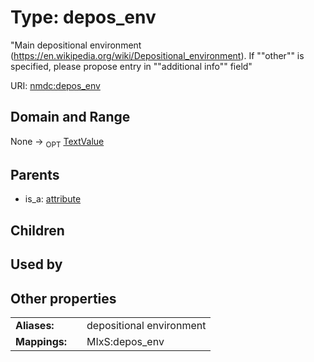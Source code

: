 
# Type: depos_env


"Main depositional environment (https://en.wikipedia.org/wiki/Depositional_environment). If ""other"" is specified, please propose entry in ""additional info"" field"

URI: [nmdc:depos_env](https://microbiomedata/meta/depos_env)


## Domain and Range

None ->  <sub>OPT</sub> [TextValue](TextValue.md)

## Parents

 *  is_a: [attribute](attribute.md)

## Children


## Used by


## Other properties

|  |  |  |
| --- | --- | --- |
| **Aliases:** | | depositional environment |
| **Mappings:** | | MIxS:depos_env |

